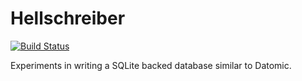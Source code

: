 # Hellschreiber

[![Build Status](https://travis-ci.org/the-kenny/hellschreiber.svg?branch=master)](https://travis-ci.org/the-kenny/hellschreiber)

Experiments in writing a SQLite backed database similar to Datomic.
